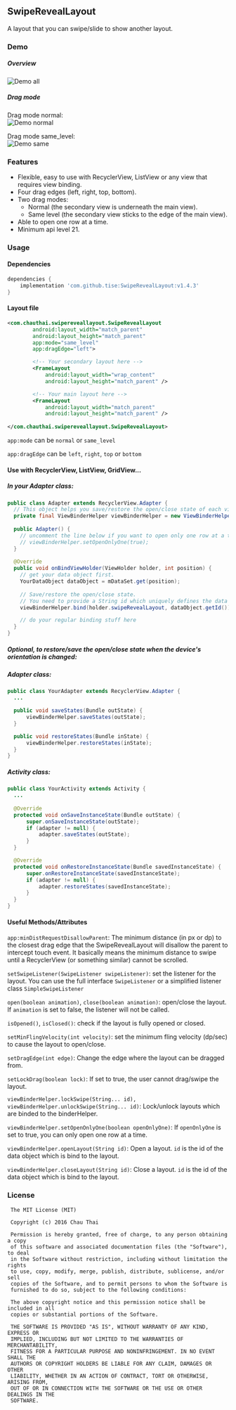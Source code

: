 ## SwipeRevealLayout
A layout that you can swipe/slide to show another layout.

### Demo
##### Overview
![Demo all](https://raw.githubusercontent.com/chthai64/SwipeRevealLayout/master/art/demo_all.gif)

##### Drag mode

Drag mode normal:   
![Demo normal](https://raw.githubusercontent.com/chthai64/SwipeRevealLayout/master/art/demo_normal.gif)

Drag mode same_level:   
![Demo same](https://raw.githubusercontent.com/chthai64/SwipeRevealLayout/master/art/demo_same.gif)

### Features
* Flexible, easy to use with RecyclerView, ListView or any view that requires view binding.
* Four drag edges (left, right, top, bottom).
* Two drag modes:
  * Normal (the secondary view is underneath the main view).
  * Same level (the secondary view sticks to the edge of the main view).
* Able to open one row at a time.
* Minimum api level 21.

### Usage
#### Dependencies
```groovy
dependencies {
    implementation 'com.github.tise:SwipeRevealLayout:v1.4.3'
}
```

#### Layout file
```xml
<com.chauthai.swipereveallayout.SwipeRevealLayout
        android:layout_width="match_parent"
        android:layout_height="match_parent"
        app:mode="same_level"
        app:dragEdge="left">

        <!-- Your secondary layout here -->
        <FrameLayout
            android:layout_width="wrap_content"
            android:layout_height="match_parent" />

        <!-- Your main layout here -->
        <FrameLayout
            android:layout_width="match_parent"
            android:layout_height="match_parent" />
            
</com.chauthai.swipereveallayout.SwipeRevealLayout>
```
```app:mode``` can be ```normal``` or ```same_level```

```app:dragEdge``` can be ```left```, ```right```, ```top``` or ```bottom```

#### Use with RecyclerView, ListView, GridView...
##### In your Adapter class:
```java
public class Adapter extends RecyclerView.Adapter {
  // This object helps you save/restore the open/close state of each view
  private final ViewBinderHelper viewBinderHelper = new ViewBinderHelper();
  
  public Adapter() {
    // uncomment the line below if you want to open only one row at a time
    // viewBinderHelper.setOpenOnlyOne(true);
  }
  
  @Override
  public void onBindViewHolder(ViewHolder holder, int position) {
    // get your data object first.
    YourDataObject dataObject = mDataSet.get(position); 
    
    // Save/restore the open/close state.
    // You need to provide a String id which uniquely defines the data object.
    viewBinderHelper.bind(holder.swipeRevealLayout, dataObject.getId()); 

    // do your regular binding stuff here
  }
}
```

##### Optional, to restore/save the open/close state when the device's orientation is changed:
##### Adapter class:
```java
public class YourAdapter extends RecyclerView.Adapter {
  ...

  public void saveStates(Bundle outState) {
      viewBinderHelper.saveStates(outState);
  }

  public void restoreStates(Bundle inState) {
      viewBinderHelper.restoreStates(inState);
  }  
}
```
##### Activity class:
```java
public class YourActivity extends Activity {
  ...
  
  @Override
  protected void onSaveInstanceState(Bundle outState) {
      super.onSaveInstanceState(outState);
      if (adapter != null) {
          adapter.saveStates(outState);
      }
  }

  @Override
  protected void onRestoreInstanceState(Bundle savedInstanceState) {
      super.onRestoreInstanceState(savedInstanceState);
      if (adapter != null) {
          adapter.restoreStates(savedInstanceState);
      }
  }
}
```

#### Useful Methods/Attributes
```app:minDistRequestDisallowParent```: The minimum distance (in px or dp) to the closest drag edge that the SwipeRevealLayout will disallow the parent to intercept touch event. It basically means the minimum distance to swipe until a RecyclerView (or something similar) cannot be scrolled.

```setSwipeListener(SwipeListener swipeListener)```: set the listener for the layout. You can use the full interface ```SwipeListener``` or a simplified listener class ```SimpleSwipeListener```

```open(boolean animation)```, ```close(boolean animation)```: open/close the layout. If ```animation``` is set to false, the listener will not be called.

```isOpened()```, ```isClosed()```: check if the layout is fully opened or closed.

```setMinFlingVelocity(int velocity)```: set the minimum fling velocity (dp/sec) to cause the layout to open/close.

```setDragEdge(int edge)```: Change the edge where the layout can be dragged from.

```setLockDrag(boolean lock)```: If set to true, the user cannot drag/swipe the layout.

```viewBinderHelper.lockSwipe(String... id), viewBinderHelper.unlockSwipe(String... id)```: Lock/unlock layouts which are binded to the binderHelper.

```viewBinderHelper.setOpenOnlyOne(boolean openOnlyOne)```: If ```openOnlyOne``` is set to true, you can only open one row at a time.

```viewBinderHelper.openLayout(String id)```: Open a layout. ```id``` is the id of the data object which is bind to the layout.

```viewBinderHelper.closeLayout(String id)```: Close a layout. ```id``` is the id of the data object which is bind to the layout.

### License
```
 The MIT License (MIT)

 Copyright (c) 2016 Chau Thai

 Permission is hereby granted, free of charge, to any person obtaining a copy
 of this software and associated documentation files (the "Software"), to deal
 in the Software without restriction, including without limitation the rights
 to use, copy, modify, merge, publish, distribute, sublicense, and/or sell
 copies of the Software, and to permit persons to whom the Software is
 furnished to do so, subject to the following conditions:

 The above copyright notice and this permission notice shall be included in all
 copies or substantial portions of the Software.

 THE SOFTWARE IS PROVIDED "AS IS", WITHOUT WARRANTY OF ANY KIND, EXPRESS OR
 IMPLIED, INCLUDING BUT NOT LIMITED TO THE WARRANTIES OF MERCHANTABILITY,
 FITNESS FOR A PARTICULAR PURPOSE AND NONINFRINGEMENT. IN NO EVENT SHALL THE
 AUTHORS OR COPYRIGHT HOLDERS BE LIABLE FOR ANY CLAIM, DAMAGES OR OTHER
 LIABILITY, WHETHER IN AN ACTION OF CONTRACT, TORT OR OTHERWISE, ARISING FROM,
 OUT OF OR IN CONNECTION WITH THE SOFTWARE OR THE USE OR OTHER DEALINGS IN THE
 SOFTWARE.
```
